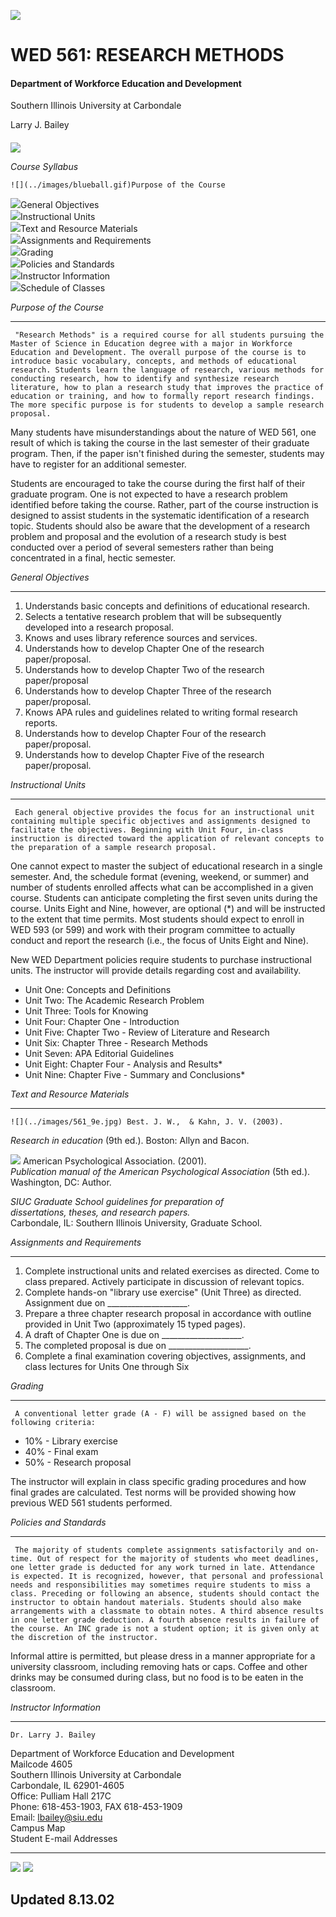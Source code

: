 ![](../images/Siucsm.gif)

# WED 561: RESEARCH METHODS

#### Department of Workforce Education and Development  
Southern Illinois University at Carbondale

Larry J. Bailey

####

![](../images/rbline.gif)

_Course Syllabus_

    ![](../images/blueball.gif)Purpose of the Course   
![](../images/blueball.gif)General Objectives  
![](../images/blueball.gif)Instructional Units  
![](../images/blueball.gif)Text and Resource Materials  
![](../images/blueball.gif)Assignments and Requirements  
![](../images/blueball.gif)Grading  
![](../images/blueball.gif)Policies and Standards  
![](../images/blueball.gif)Instructor Information  
![](../images/blueball.gif)Schedule of Classes

_Purpose of the Course_

* * *

     "Research Methods" is a required course for all students pursuing the Master of Science in Education degree with a major in Workforce Education and Development. The overall purpose of the course is to introduce basic vocabulary, concepts, and methods of educational research. Students learn the language of research, various methods for conducting research, how to identify and synthesize research literature, how to plan a research study that improves the practice of education or training, and how to formally report research findings. The more specific purpose is for students to develop a sample research proposal. 

Many students have misunderstandings about the nature of WED 561, one result
of which is taking the course in the last semester of their graduate program.
Then, if the paper isn't finished during the semester, students may have to
register for an additional semester.

Students are encouraged to take the course during the first half of their
graduate program. One is not expected to have a research problem identified
before taking the course. Rather, part of the course instruction is designed
to assist students in the systematic identification of a research topic.
Students should also be aware that the development of a research problem and
proposal and the evolution of a research study is best conducted over a period
of several semesters rather than being concentrated in a final, hectic
semester.

_General Objectives_

* * *

    

  1. Understands basic concepts and definitions of educational research. 
  2. Selects a tentative research problem that will be subsequently developed into a research proposal. 
  3. Knows and uses library reference sources and services. 
  4. Understands how to develop Chapter One of the research paper/proposal. 
  5. Understands how to develop Chapter Two of the research paper/proposal 
  6. Understands how to develop Chapter Three of the research paper/proposal. 
  7. Knows APA rules and guidelines related to writing formal research reports. 
  8. Understands how to develop Chapter Four of the research paper/proposal. 
  9. Understands how to develop Chapter Five of the research paper/proposal. 

_Instructional Units_

* * *

     Each general objective provides the focus for an instructional unit containing multiple specific objectives and assignments designed to facilitate the objectives. Beginning with Unit Four, in-class instruction is directed toward the application of relevant concepts to the preparation of a sample research proposal. 

One cannot expect to master the subject of educational research in a single
semester. And, the schedule format (evening, weekend, or summer) and number of
students enrolled affects what can be accomplished in a given course. Students
can anticipate completing the first seven units during the course. Units Eight
and Nine, however, are optional (*) and will be instructed to the extent that
time permits. Most students should expect to enroll in WED 593 (or 599) and
work with their program committee to actually conduct and report the research
(i.e., the focus of Units Eight and Nine).

New WED Department policies require students to purchase instructional units.
The instructor will provide details regarding cost and availability.

  * Unit One: Concepts and Definitions
  * Unit Two: The Academic Research Problem
  * Unit Three: Tools for Knowing
  * Unit Four: Chapter One - Introduction
  * Unit Five: Chapter Two - Review of Literature and Research
  * Unit Six: Chapter Three - Research Methods
  * Unit Seven: APA Editorial Guidelines
  * Unit Eight: Chapter Four - Analysis and Results*
  * Unit Nine: Chapter Five - Summary and Conclusions*

_Text and Resource Materials_

* * *

    ![](../images/561_9e.jpg) Best. J. W.,  & Kahn, J. V. (2003).   
_Research in education_ (9th ed.). Boston:  Allyn and Bacon.  
  
  

  

![](../images/APA_2001.jpg) American Psychological Association. (2001).  
_Publication manual of the American Psychological Association_ (5th ed.).
Washington, DC: Author.  

  

  

  

  
_SIUC Graduate School guidelines for preparation of  
dissertations, theses, and research papers._  
Carbondale, IL: Southern Illinois University, Graduate School.

_Assignments and Requirements_

* * *

    

  1. Complete instructional units and related exercises as directed. Come to class prepared. Actively participate in discussion of relevant topics. 
  2. Complete hands-on "library use exercise" (Unit Three) as directed. Assignment due on ____________________. 
  3. Prepare a three chapter research proposal in accordance with outline provided in Unit Two (approximately 15 typed pages). 
  4. A draft of Chapter One is due on ____________________. 
  5. The completed proposal is due on ____________________. 
  6. Complete a final examination covering objectives, assignments, and class lectures for Units One through Six 

_Grading_

* * *

     A conventional letter grade (A - F) will be assigned based on the following criteria: 

  * 10% - Library exercise 
  * 40% - Final exam 
  * 50% - Research proposal 

The instructor will explain in class specific grading procedures and how final
grades are calculated. Test norms will be provided showing how previous WED
561 students performed.

_Policies and Standards_

* * *

     The majority of students complete assignments satisfactorily and on-time. Out of respect for the majority of students who meet deadlines, one letter grade is deducted for any work turned in late. Attendance is expected. It is recognized, however, that personal and professional needs and responsibilities may sometimes require students to miss a class. Preceding or following an absence, students should contact the instructor to obtain handout materials. Students should also make arrangements with a classmate to obtain notes. A third absence results in one letter grade deduction. A fourth absence results in failure of the course. An INC grade is not a student option; it is given only at the discretion of the instructor. 

Informal attire is permitted, but please dress in a manner appropriate for a
university classroom, including removing hats or caps. Coffee and other drinks
may be consumed during class, but no food is to be eaten in the classroom.

_Instructor Information_

* * *

    Dr. Larry J. Bailey  
Department of Workforce Education and Development  
Mailcode 4605  
Southern Illinois University at Carbondale  
Carbondale, IL 62901-4605  
Office:  Pulliam Hall 217C  
Phone: 618-453-1903, FAX 618-453-1909  
Email: lbailey@siu.edu  
Campus Map  
Student E-mail Addresses  
  

* * *

![](../images/back.gif) ![](../images/up.gif)

Updated 8.13.02  
---

